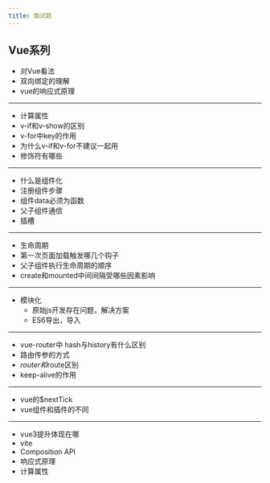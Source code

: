 ```yaml
---
title: 面试题
---
```


## Vue系列
* 对Vue看法
* 双向绑定的理解
* vue的响应式原理
---
* 计算属性
* v-if和v-show的区别
* v-for中key的作用
* 为什么v-if和v-for不建议一起用
* 修饰符有哪些
---
* 什么是组件化
* 注册组件步骤
* 组件data必须为函数
* 父子组件通信
* 插槽
---
* 生命周期
* 第一次页面加载触发哪几个钩子
* 父子组件执行生命周期的顺序
* create和mounted中间间隔受哪些因素影响
---
* 模块化
  * 原始js开发存在问题，解决方案
  * ES6导出，导入
---
* vue-router中 hash与history有什么区别
* 路由传参的方式
* $router和$route区别
* keep-alive的作用

---
* vue的$nextTick
* vue组件和插件的不同
---
* vue3提升体现在哪
* vite
* Composition API
* 响应式原理
* 计算属性


